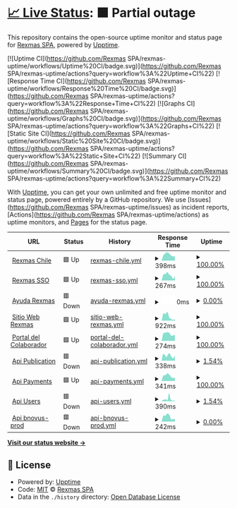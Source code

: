 # [📈 Live Status](https://demo.upptime.js.org): <!--live status--> **🟧 Partial outage**

This repository contains the open-source uptime monitor and status page for [Rexmas SPA](https://demo.upptime.js.org), powered by [Upptime](https://github.com/upptime/upptime).

[![Uptime CI](https://github.com/Rexmas SPA/rexmas-uptime/workflows/Uptime%20CI/badge.svg)](https://github.com/Rexmas SPA/rexmas-uptime/actions?query=workflow%3A%22Uptime+CI%22)
[![Response Time CI](https://github.com/Rexmas SPA/rexmas-uptime/workflows/Response%20Time%20CI/badge.svg)](https://github.com/Rexmas SPA/rexmas-uptime/actions?query=workflow%3A%22Response+Time+CI%22)
[![Graphs CI](https://github.com/Rexmas SPA/rexmas-uptime/workflows/Graphs%20CI/badge.svg)](https://github.com/Rexmas SPA/rexmas-uptime/actions?query=workflow%3A%22Graphs+CI%22)
[![Static Site CI](https://github.com/Rexmas SPA/rexmas-uptime/workflows/Static%20Site%20CI/badge.svg)](https://github.com/Rexmas SPA/rexmas-uptime/actions?query=workflow%3A%22Static+Site+CI%22)
[![Summary CI](https://github.com/Rexmas SPA/rexmas-uptime/workflows/Summary%20CI/badge.svg)](https://github.com/Rexmas SPA/rexmas-uptime/actions?query=workflow%3A%22Summary+CI%22)

With [Upptime](https://upptime.js.org), you can get your own unlimited and free uptime monitor and status page, powered entirely by a GitHub repository. We use [Issues](https://github.com/Rexmas SPA/rexmas-uptime/issues) as incident reports, [Actions](https://github.com/Rexmas SPA/rexmas-uptime/actions) as uptime monitors, and [Pages](https://demo.upptime.js.org) for the status page.

<!--start: status pages-->
<!-- This summary is generated by Upptime (https://github.com/upptime/upptime) -->
<!-- Do not edit this manually, your changes will be overwritten -->
<!-- prettier-ignore -->
| URL | Status | History | Response Time | Uptime |
| --- | ------ | ------- | ------------- | ------ |
| <img alt="" src="https://icons.duckduckgo.com/ip3/tercera.rexmas.cl.ico" height="13"> [Rexmas Chile](https://tercera.rexmas.cl/remuneraciones/es-CL/login) | 🟩 Up | [rexmas-chile.yml](https://github.com/yorkijr/rexmas-uptime/commits/HEAD/history/rexmas-chile.yml) | <details><summary><img alt="Response time graph" src="./graphs/rexmas-chile/response-time-week.png" height="20"> 398ms</summary><br><a href="https://yorkijr.github.io/rexmas-uptime/history/rexmas-chile"><img alt="Response time 409" src="https://img.shields.io/endpoint?url=https%3A%2F%2Fraw.githubusercontent.com%2Fyorkijr%2Frexmas-uptime%2FHEAD%2Fapi%2Frexmas-chile%2Fresponse-time.json"></a><br><a href="https://yorkijr.github.io/rexmas-uptime/history/rexmas-chile"><img alt="24-hour response time 287" src="https://img.shields.io/endpoint?url=https%3A%2F%2Fraw.githubusercontent.com%2Fyorkijr%2Frexmas-uptime%2FHEAD%2Fapi%2Frexmas-chile%2Fresponse-time-day.json"></a><br><a href="https://yorkijr.github.io/rexmas-uptime/history/rexmas-chile"><img alt="7-day response time 398" src="https://img.shields.io/endpoint?url=https%3A%2F%2Fraw.githubusercontent.com%2Fyorkijr%2Frexmas-uptime%2FHEAD%2Fapi%2Frexmas-chile%2Fresponse-time-week.json"></a><br><a href="https://yorkijr.github.io/rexmas-uptime/history/rexmas-chile"><img alt="30-day response time 378" src="https://img.shields.io/endpoint?url=https%3A%2F%2Fraw.githubusercontent.com%2Fyorkijr%2Frexmas-uptime%2FHEAD%2Fapi%2Frexmas-chile%2Fresponse-time-month.json"></a><br><a href="https://yorkijr.github.io/rexmas-uptime/history/rexmas-chile"><img alt="1-year response time 352" src="https://img.shields.io/endpoint?url=https%3A%2F%2Fraw.githubusercontent.com%2Fyorkijr%2Frexmas-uptime%2FHEAD%2Fapi%2Frexmas-chile%2Fresponse-time-year.json"></a></details> | <details><summary><a href="https://yorkijr.github.io/rexmas-uptime/history/rexmas-chile">100.00%</a></summary><a href="https://yorkijr.github.io/rexmas-uptime/history/rexmas-chile"><img alt="All-time uptime 99.96%" src="https://img.shields.io/endpoint?url=https%3A%2F%2Fraw.githubusercontent.com%2Fyorkijr%2Frexmas-uptime%2FHEAD%2Fapi%2Frexmas-chile%2Fuptime.json"></a><br><a href="https://yorkijr.github.io/rexmas-uptime/history/rexmas-chile"><img alt="24-hour uptime 100.00%" src="https://img.shields.io/endpoint?url=https%3A%2F%2Fraw.githubusercontent.com%2Fyorkijr%2Frexmas-uptime%2FHEAD%2Fapi%2Frexmas-chile%2Fuptime-day.json"></a><br><a href="https://yorkijr.github.io/rexmas-uptime/history/rexmas-chile"><img alt="7-day uptime 100.00%" src="https://img.shields.io/endpoint?url=https%3A%2F%2Fraw.githubusercontent.com%2Fyorkijr%2Frexmas-uptime%2FHEAD%2Fapi%2Frexmas-chile%2Fuptime-week.json"></a><br><a href="https://yorkijr.github.io/rexmas-uptime/history/rexmas-chile"><img alt="30-day uptime 100.00%" src="https://img.shields.io/endpoint?url=https%3A%2F%2Fraw.githubusercontent.com%2Fyorkijr%2Frexmas-uptime%2FHEAD%2Fapi%2Frexmas-chile%2Fuptime-month.json"></a><br><a href="https://yorkijr.github.io/rexmas-uptime/history/rexmas-chile"><img alt="1-year uptime 99.94%" src="https://img.shields.io/endpoint?url=https%3A%2F%2Fraw.githubusercontent.com%2Fyorkijr%2Frexmas-uptime%2FHEAD%2Fapi%2Frexmas-chile%2Fuptime-year.json"></a></details>
| <img alt="" src="https://icons.duckduckgo.com/ip3/accounts.rexmas.com.ico" height="13"> [Rexmas SSO](https://accounts.rexmas.com/login?membership_id=&system_id=&session_token=) | 🟩 Up | [rexmas-sso.yml](https://github.com/yorkijr/rexmas-uptime/commits/HEAD/history/rexmas-sso.yml) | <details><summary><img alt="Response time graph" src="./graphs/rexmas-sso/response-time-week.png" height="20"> 267ms</summary><br><a href="https://yorkijr.github.io/rexmas-uptime/history/rexmas-sso"><img alt="Response time 239" src="https://img.shields.io/endpoint?url=https%3A%2F%2Fraw.githubusercontent.com%2Fyorkijr%2Frexmas-uptime%2FHEAD%2Fapi%2Frexmas-sso%2Fresponse-time.json"></a><br><a href="https://yorkijr.github.io/rexmas-uptime/history/rexmas-sso"><img alt="24-hour response time 231" src="https://img.shields.io/endpoint?url=https%3A%2F%2Fraw.githubusercontent.com%2Fyorkijr%2Frexmas-uptime%2FHEAD%2Fapi%2Frexmas-sso%2Fresponse-time-day.json"></a><br><a href="https://yorkijr.github.io/rexmas-uptime/history/rexmas-sso"><img alt="7-day response time 267" src="https://img.shields.io/endpoint?url=https%3A%2F%2Fraw.githubusercontent.com%2Fyorkijr%2Frexmas-uptime%2FHEAD%2Fapi%2Frexmas-sso%2Fresponse-time-week.json"></a><br><a href="https://yorkijr.github.io/rexmas-uptime/history/rexmas-sso"><img alt="30-day response time 270" src="https://img.shields.io/endpoint?url=https%3A%2F%2Fraw.githubusercontent.com%2Fyorkijr%2Frexmas-uptime%2FHEAD%2Fapi%2Frexmas-sso%2Fresponse-time-month.json"></a><br><a href="https://yorkijr.github.io/rexmas-uptime/history/rexmas-sso"><img alt="1-year response time 222" src="https://img.shields.io/endpoint?url=https%3A%2F%2Fraw.githubusercontent.com%2Fyorkijr%2Frexmas-uptime%2FHEAD%2Fapi%2Frexmas-sso%2Fresponse-time-year.json"></a></details> | <details><summary><a href="https://yorkijr.github.io/rexmas-uptime/history/rexmas-sso">100.00%</a></summary><a href="https://yorkijr.github.io/rexmas-uptime/history/rexmas-sso"><img alt="All-time uptime 99.72%" src="https://img.shields.io/endpoint?url=https%3A%2F%2Fraw.githubusercontent.com%2Fyorkijr%2Frexmas-uptime%2FHEAD%2Fapi%2Frexmas-sso%2Fuptime.json"></a><br><a href="https://yorkijr.github.io/rexmas-uptime/history/rexmas-sso"><img alt="24-hour uptime 100.00%" src="https://img.shields.io/endpoint?url=https%3A%2F%2Fraw.githubusercontent.com%2Fyorkijr%2Frexmas-uptime%2FHEAD%2Fapi%2Frexmas-sso%2Fuptime-day.json"></a><br><a href="https://yorkijr.github.io/rexmas-uptime/history/rexmas-sso"><img alt="7-day uptime 100.00%" src="https://img.shields.io/endpoint?url=https%3A%2F%2Fraw.githubusercontent.com%2Fyorkijr%2Frexmas-uptime%2FHEAD%2Fapi%2Frexmas-sso%2Fuptime-week.json"></a><br><a href="https://yorkijr.github.io/rexmas-uptime/history/rexmas-sso"><img alt="30-day uptime 100.00%" src="https://img.shields.io/endpoint?url=https%3A%2F%2Fraw.githubusercontent.com%2Fyorkijr%2Frexmas-uptime%2FHEAD%2Fapi%2Frexmas-sso%2Fuptime-month.json"></a><br><a href="https://yorkijr.github.io/rexmas-uptime/history/rexmas-sso"><img alt="1-year uptime 99.99%" src="https://img.shields.io/endpoint?url=https%3A%2F%2Fraw.githubusercontent.com%2Fyorkijr%2Frexmas-uptime%2FHEAD%2Fapi%2Frexmas-sso%2Fuptime-year.json"></a></details>
| <img alt="" src="https://icons.duckduckgo.com/ip3/ayuda.rexmas.com.ico" height="13"> [Ayuda Rexmas](https://ayuda.rexmas.com/ayudas) | 🟥 Down | [ayuda-rexmas.yml](https://github.com/yorkijr/rexmas-uptime/commits/HEAD/history/ayuda-rexmas.yml) | <details><summary><img alt="Response time graph" src="./graphs/ayuda-rexmas/response-time-week.png" height="20"> 0ms</summary><br><a href="https://yorkijr.github.io/rexmas-uptime/history/ayuda-rexmas"><img alt="Response time 1328" src="https://img.shields.io/endpoint?url=https%3A%2F%2Fraw.githubusercontent.com%2Fyorkijr%2Frexmas-uptime%2FHEAD%2Fapi%2Fayuda-rexmas%2Fresponse-time.json"></a><br><a href="https://yorkijr.github.io/rexmas-uptime/history/ayuda-rexmas"><img alt="24-hour response time 0" src="https://img.shields.io/endpoint?url=https%3A%2F%2Fraw.githubusercontent.com%2Fyorkijr%2Frexmas-uptime%2FHEAD%2Fapi%2Fayuda-rexmas%2Fresponse-time-day.json"></a><br><a href="https://yorkijr.github.io/rexmas-uptime/history/ayuda-rexmas"><img alt="7-day response time 0" src="https://img.shields.io/endpoint?url=https%3A%2F%2Fraw.githubusercontent.com%2Fyorkijr%2Frexmas-uptime%2FHEAD%2Fapi%2Fayuda-rexmas%2Fresponse-time-week.json"></a><br><a href="https://yorkijr.github.io/rexmas-uptime/history/ayuda-rexmas"><img alt="30-day response time 0" src="https://img.shields.io/endpoint?url=https%3A%2F%2Fraw.githubusercontent.com%2Fyorkijr%2Frexmas-uptime%2FHEAD%2Fapi%2Fayuda-rexmas%2Fresponse-time-month.json"></a><br><a href="https://yorkijr.github.io/rexmas-uptime/history/ayuda-rexmas"><img alt="1-year response time 1366" src="https://img.shields.io/endpoint?url=https%3A%2F%2Fraw.githubusercontent.com%2Fyorkijr%2Frexmas-uptime%2FHEAD%2Fapi%2Fayuda-rexmas%2Fresponse-time-year.json"></a></details> | <details><summary><a href="https://yorkijr.github.io/rexmas-uptime/history/ayuda-rexmas">0.00%</a></summary><a href="https://yorkijr.github.io/rexmas-uptime/history/ayuda-rexmas"><img alt="All-time uptime 92.24%" src="https://img.shields.io/endpoint?url=https%3A%2F%2Fraw.githubusercontent.com%2Fyorkijr%2Frexmas-uptime%2FHEAD%2Fapi%2Fayuda-rexmas%2Fuptime.json"></a><br><a href="https://yorkijr.github.io/rexmas-uptime/history/ayuda-rexmas"><img alt="24-hour uptime 0.00%" src="https://img.shields.io/endpoint?url=https%3A%2F%2Fraw.githubusercontent.com%2Fyorkijr%2Frexmas-uptime%2FHEAD%2Fapi%2Fayuda-rexmas%2Fuptime-day.json"></a><br><a href="https://yorkijr.github.io/rexmas-uptime/history/ayuda-rexmas"><img alt="7-day uptime 0.00%" src="https://img.shields.io/endpoint?url=https%3A%2F%2Fraw.githubusercontent.com%2Fyorkijr%2Frexmas-uptime%2FHEAD%2Fapi%2Fayuda-rexmas%2Fuptime-week.json"></a><br><a href="https://yorkijr.github.io/rexmas-uptime/history/ayuda-rexmas"><img alt="30-day uptime 0.00%" src="https://img.shields.io/endpoint?url=https%3A%2F%2Fraw.githubusercontent.com%2Fyorkijr%2Frexmas-uptime%2FHEAD%2Fapi%2Fayuda-rexmas%2Fuptime-month.json"></a><br><a href="https://yorkijr.github.io/rexmas-uptime/history/ayuda-rexmas"><img alt="1-year uptime 77.23%" src="https://img.shields.io/endpoint?url=https%3A%2F%2Fraw.githubusercontent.com%2Fyorkijr%2Frexmas-uptime%2FHEAD%2Fapi%2Fayuda-rexmas%2Fuptime-year.json"></a></details>
| <img alt="" src="https://icons.duckduckgo.com/ip3/rexmas.com.ico" height="13"> [Sitio Web Rexmas](https://rexmas.com) | 🟩 Up | [sitio-web-rexmas.yml](https://github.com/yorkijr/rexmas-uptime/commits/HEAD/history/sitio-web-rexmas.yml) | <details><summary><img alt="Response time graph" src="./graphs/sitio-web-rexmas/response-time-week.png" height="20"> 922ms</summary><br><a href="https://yorkijr.github.io/rexmas-uptime/history/sitio-web-rexmas"><img alt="Response time 476" src="https://img.shields.io/endpoint?url=https%3A%2F%2Fraw.githubusercontent.com%2Fyorkijr%2Frexmas-uptime%2FHEAD%2Fapi%2Fsitio-web-rexmas%2Fresponse-time.json"></a><br><a href="https://yorkijr.github.io/rexmas-uptime/history/sitio-web-rexmas"><img alt="24-hour response time 302" src="https://img.shields.io/endpoint?url=https%3A%2F%2Fraw.githubusercontent.com%2Fyorkijr%2Frexmas-uptime%2FHEAD%2Fapi%2Fsitio-web-rexmas%2Fresponse-time-day.json"></a><br><a href="https://yorkijr.github.io/rexmas-uptime/history/sitio-web-rexmas"><img alt="7-day response time 922" src="https://img.shields.io/endpoint?url=https%3A%2F%2Fraw.githubusercontent.com%2Fyorkijr%2Frexmas-uptime%2FHEAD%2Fapi%2Fsitio-web-rexmas%2Fresponse-time-week.json"></a><br><a href="https://yorkijr.github.io/rexmas-uptime/history/sitio-web-rexmas"><img alt="30-day response time 677" src="https://img.shields.io/endpoint?url=https%3A%2F%2Fraw.githubusercontent.com%2Fyorkijr%2Frexmas-uptime%2FHEAD%2Fapi%2Fsitio-web-rexmas%2Fresponse-time-month.json"></a><br><a href="https://yorkijr.github.io/rexmas-uptime/history/sitio-web-rexmas"><img alt="1-year response time 473" src="https://img.shields.io/endpoint?url=https%3A%2F%2Fraw.githubusercontent.com%2Fyorkijr%2Frexmas-uptime%2FHEAD%2Fapi%2Fsitio-web-rexmas%2Fresponse-time-year.json"></a></details> | <details><summary><a href="https://yorkijr.github.io/rexmas-uptime/history/sitio-web-rexmas">100.00%</a></summary><a href="https://yorkijr.github.io/rexmas-uptime/history/sitio-web-rexmas"><img alt="All-time uptime 99.86%" src="https://img.shields.io/endpoint?url=https%3A%2F%2Fraw.githubusercontent.com%2Fyorkijr%2Frexmas-uptime%2FHEAD%2Fapi%2Fsitio-web-rexmas%2Fuptime.json"></a><br><a href="https://yorkijr.github.io/rexmas-uptime/history/sitio-web-rexmas"><img alt="24-hour uptime 100.00%" src="https://img.shields.io/endpoint?url=https%3A%2F%2Fraw.githubusercontent.com%2Fyorkijr%2Frexmas-uptime%2FHEAD%2Fapi%2Fsitio-web-rexmas%2Fuptime-day.json"></a><br><a href="https://yorkijr.github.io/rexmas-uptime/history/sitio-web-rexmas"><img alt="7-day uptime 100.00%" src="https://img.shields.io/endpoint?url=https%3A%2F%2Fraw.githubusercontent.com%2Fyorkijr%2Frexmas-uptime%2FHEAD%2Fapi%2Fsitio-web-rexmas%2Fuptime-week.json"></a><br><a href="https://yorkijr.github.io/rexmas-uptime/history/sitio-web-rexmas"><img alt="30-day uptime 100.00%" src="https://img.shields.io/endpoint?url=https%3A%2F%2Fraw.githubusercontent.com%2Fyorkijr%2Frexmas-uptime%2FHEAD%2Fapi%2Fsitio-web-rexmas%2Fuptime-month.json"></a><br><a href="https://yorkijr.github.io/rexmas-uptime/history/sitio-web-rexmas"><img alt="1-year uptime 99.99%" src="https://img.shields.io/endpoint?url=https%3A%2F%2Fraw.githubusercontent.com%2Fyorkijr%2Frexmas-uptime%2FHEAD%2Fapi%2Fsitio-web-rexmas%2Fuptime-year.json"></a></details>
| <img alt="" src="https://icons.duckduckgo.com/ip3/tercera.mirexmas.com.ico" height="13"> [Portal del Colaborador](https://tercera.mirexmas.com) | 🟩 Up | [portal-del-colaborador.yml](https://github.com/yorkijr/rexmas-uptime/commits/HEAD/history/portal-del-colaborador.yml) | <details><summary><img alt="Response time graph" src="./graphs/portal-del-colaborador/response-time-week.png" height="20"> 274ms</summary><br><a href="https://yorkijr.github.io/rexmas-uptime/history/portal-del-colaborador"><img alt="Response time 268" src="https://img.shields.io/endpoint?url=https%3A%2F%2Fraw.githubusercontent.com%2Fyorkijr%2Frexmas-uptime%2FHEAD%2Fapi%2Fportal-del-colaborador%2Fresponse-time.json"></a><br><a href="https://yorkijr.github.io/rexmas-uptime/history/portal-del-colaborador"><img alt="24-hour response time 229" src="https://img.shields.io/endpoint?url=https%3A%2F%2Fraw.githubusercontent.com%2Fyorkijr%2Frexmas-uptime%2FHEAD%2Fapi%2Fportal-del-colaborador%2Fresponse-time-day.json"></a><br><a href="https://yorkijr.github.io/rexmas-uptime/history/portal-del-colaborador"><img alt="7-day response time 274" src="https://img.shields.io/endpoint?url=https%3A%2F%2Fraw.githubusercontent.com%2Fyorkijr%2Frexmas-uptime%2FHEAD%2Fapi%2Fportal-del-colaborador%2Fresponse-time-week.json"></a><br><a href="https://yorkijr.github.io/rexmas-uptime/history/portal-del-colaborador"><img alt="30-day response time 297" src="https://img.shields.io/endpoint?url=https%3A%2F%2Fraw.githubusercontent.com%2Fyorkijr%2Frexmas-uptime%2FHEAD%2Fapi%2Fportal-del-colaborador%2Fresponse-time-month.json"></a><br><a href="https://yorkijr.github.io/rexmas-uptime/history/portal-del-colaborador"><img alt="1-year response time 272" src="https://img.shields.io/endpoint?url=https%3A%2F%2Fraw.githubusercontent.com%2Fyorkijr%2Frexmas-uptime%2FHEAD%2Fapi%2Fportal-del-colaborador%2Fresponse-time-year.json"></a></details> | <details><summary><a href="https://yorkijr.github.io/rexmas-uptime/history/portal-del-colaborador">100.00%</a></summary><a href="https://yorkijr.github.io/rexmas-uptime/history/portal-del-colaborador"><img alt="All-time uptime 100.00%" src="https://img.shields.io/endpoint?url=https%3A%2F%2Fraw.githubusercontent.com%2Fyorkijr%2Frexmas-uptime%2FHEAD%2Fapi%2Fportal-del-colaborador%2Fuptime.json"></a><br><a href="https://yorkijr.github.io/rexmas-uptime/history/portal-del-colaborador"><img alt="24-hour uptime 100.00%" src="https://img.shields.io/endpoint?url=https%3A%2F%2Fraw.githubusercontent.com%2Fyorkijr%2Frexmas-uptime%2FHEAD%2Fapi%2Fportal-del-colaborador%2Fuptime-day.json"></a><br><a href="https://yorkijr.github.io/rexmas-uptime/history/portal-del-colaborador"><img alt="7-day uptime 100.00%" src="https://img.shields.io/endpoint?url=https%3A%2F%2Fraw.githubusercontent.com%2Fyorkijr%2Frexmas-uptime%2FHEAD%2Fapi%2Fportal-del-colaborador%2Fuptime-week.json"></a><br><a href="https://yorkijr.github.io/rexmas-uptime/history/portal-del-colaborador"><img alt="30-day uptime 100.00%" src="https://img.shields.io/endpoint?url=https%3A%2F%2Fraw.githubusercontent.com%2Fyorkijr%2Frexmas-uptime%2FHEAD%2Fapi%2Fportal-del-colaborador%2Fuptime-month.json"></a><br><a href="https://yorkijr.github.io/rexmas-uptime/history/portal-del-colaborador"><img alt="1-year uptime 100.00%" src="https://img.shields.io/endpoint?url=https%3A%2F%2Fraw.githubusercontent.com%2Fyorkijr%2Frexmas-uptime%2FHEAD%2Fapi%2Fportal-del-colaborador%2Fuptime-year.json"></a></details>
| <img alt="" src="https://icons.duckduckgo.com/ip3/publications.rexmas.com.ico" height="13"> [Api Publication](https://publications.rexmas.com) | 🟥 Down | [api-publication.yml](https://github.com/yorkijr/rexmas-uptime/commits/HEAD/history/api-publication.yml) | <details><summary><img alt="Response time graph" src="./graphs/api-publication/response-time-week.png" height="20"> 338ms</summary><br><a href="https://yorkijr.github.io/rexmas-uptime/history/api-publication"><img alt="Response time 298" src="https://img.shields.io/endpoint?url=https%3A%2F%2Fraw.githubusercontent.com%2Fyorkijr%2Frexmas-uptime%2FHEAD%2Fapi%2Fapi-publication%2Fresponse-time.json"></a><br><a href="https://yorkijr.github.io/rexmas-uptime/history/api-publication"><img alt="24-hour response time 350" src="https://img.shields.io/endpoint?url=https%3A%2F%2Fraw.githubusercontent.com%2Fyorkijr%2Frexmas-uptime%2FHEAD%2Fapi%2Fapi-publication%2Fresponse-time-day.json"></a><br><a href="https://yorkijr.github.io/rexmas-uptime/history/api-publication"><img alt="7-day response time 338" src="https://img.shields.io/endpoint?url=https%3A%2F%2Fraw.githubusercontent.com%2Fyorkijr%2Frexmas-uptime%2FHEAD%2Fapi%2Fapi-publication%2Fresponse-time-week.json"></a><br><a href="https://yorkijr.github.io/rexmas-uptime/history/api-publication"><img alt="30-day response time 372" src="https://img.shields.io/endpoint?url=https%3A%2F%2Fraw.githubusercontent.com%2Fyorkijr%2Frexmas-uptime%2FHEAD%2Fapi%2Fapi-publication%2Fresponse-time-month.json"></a><br><a href="https://yorkijr.github.io/rexmas-uptime/history/api-publication"><img alt="1-year response time 297" src="https://img.shields.io/endpoint?url=https%3A%2F%2Fraw.githubusercontent.com%2Fyorkijr%2Frexmas-uptime%2FHEAD%2Fapi%2Fapi-publication%2Fresponse-time-year.json"></a></details> | <details><summary><a href="https://yorkijr.github.io/rexmas-uptime/history/api-publication">1.54%</a></summary><a href="https://yorkijr.github.io/rexmas-uptime/history/api-publication"><img alt="All-time uptime 74.71%" src="https://img.shields.io/endpoint?url=https%3A%2F%2Fraw.githubusercontent.com%2Fyorkijr%2Frexmas-uptime%2FHEAD%2Fapi%2Fapi-publication%2Fuptime.json"></a><br><a href="https://yorkijr.github.io/rexmas-uptime/history/api-publication"><img alt="24-hour uptime 0.00%" src="https://img.shields.io/endpoint?url=https%3A%2F%2Fraw.githubusercontent.com%2Fyorkijr%2Frexmas-uptime%2FHEAD%2Fapi%2Fapi-publication%2Fuptime-day.json"></a><br><a href="https://yorkijr.github.io/rexmas-uptime/history/api-publication"><img alt="7-day uptime 1.54%" src="https://img.shields.io/endpoint?url=https%3A%2F%2Fraw.githubusercontent.com%2Fyorkijr%2Frexmas-uptime%2FHEAD%2Fapi%2Fapi-publication%2Fuptime-week.json"></a><br><a href="https://yorkijr.github.io/rexmas-uptime/history/api-publication"><img alt="30-day uptime 0.00%" src="https://img.shields.io/endpoint?url=https%3A%2F%2Fraw.githubusercontent.com%2Fyorkijr%2Frexmas-uptime%2FHEAD%2Fapi%2Fapi-publication%2Fuptime-month.json"></a><br><a href="https://yorkijr.github.io/rexmas-uptime/history/api-publication"><img alt="1-year uptime 22.38%" src="https://img.shields.io/endpoint?url=https%3A%2F%2Fraw.githubusercontent.com%2Fyorkijr%2Frexmas-uptime%2FHEAD%2Fapi%2Fapi-publication%2Fuptime-year.json"></a></details>
| <img alt="" src="https://icons.duckduckgo.com/ip3/payments.rexmas.com.ico" height="13"> [Api Payments](https://payments.rexmas.com) | 🟩 Up | [api-payments.yml](https://github.com/yorkijr/rexmas-uptime/commits/HEAD/history/api-payments.yml) | <details><summary><img alt="Response time graph" src="./graphs/api-payments/response-time-week.png" height="20"> 341ms</summary><br><a href="https://yorkijr.github.io/rexmas-uptime/history/api-payments"><img alt="Response time 257" src="https://img.shields.io/endpoint?url=https%3A%2F%2Fraw.githubusercontent.com%2Fyorkijr%2Frexmas-uptime%2FHEAD%2Fapi%2Fapi-payments%2Fresponse-time.json"></a><br><a href="https://yorkijr.github.io/rexmas-uptime/history/api-payments"><img alt="24-hour response time 243" src="https://img.shields.io/endpoint?url=https%3A%2F%2Fraw.githubusercontent.com%2Fyorkijr%2Frexmas-uptime%2FHEAD%2Fapi%2Fapi-payments%2Fresponse-time-day.json"></a><br><a href="https://yorkijr.github.io/rexmas-uptime/history/api-payments"><img alt="7-day response time 341" src="https://img.shields.io/endpoint?url=https%3A%2F%2Fraw.githubusercontent.com%2Fyorkijr%2Frexmas-uptime%2FHEAD%2Fapi%2Fapi-payments%2Fresponse-time-week.json"></a><br><a href="https://yorkijr.github.io/rexmas-uptime/history/api-payments"><img alt="30-day response time 300" src="https://img.shields.io/endpoint?url=https%3A%2F%2Fraw.githubusercontent.com%2Fyorkijr%2Frexmas-uptime%2FHEAD%2Fapi%2Fapi-payments%2Fresponse-time-month.json"></a><br><a href="https://yorkijr.github.io/rexmas-uptime/history/api-payments"><img alt="1-year response time 244" src="https://img.shields.io/endpoint?url=https%3A%2F%2Fraw.githubusercontent.com%2Fyorkijr%2Frexmas-uptime%2FHEAD%2Fapi%2Fapi-payments%2Fresponse-time-year.json"></a></details> | <details><summary><a href="https://yorkijr.github.io/rexmas-uptime/history/api-payments">100.00%</a></summary><a href="https://yorkijr.github.io/rexmas-uptime/history/api-payments"><img alt="All-time uptime 99.76%" src="https://img.shields.io/endpoint?url=https%3A%2F%2Fraw.githubusercontent.com%2Fyorkijr%2Frexmas-uptime%2FHEAD%2Fapi%2Fapi-payments%2Fuptime.json"></a><br><a href="https://yorkijr.github.io/rexmas-uptime/history/api-payments"><img alt="24-hour uptime 100.00%" src="https://img.shields.io/endpoint?url=https%3A%2F%2Fraw.githubusercontent.com%2Fyorkijr%2Frexmas-uptime%2FHEAD%2Fapi%2Fapi-payments%2Fuptime-day.json"></a><br><a href="https://yorkijr.github.io/rexmas-uptime/history/api-payments"><img alt="7-day uptime 100.00%" src="https://img.shields.io/endpoint?url=https%3A%2F%2Fraw.githubusercontent.com%2Fyorkijr%2Frexmas-uptime%2FHEAD%2Fapi%2Fapi-payments%2Fuptime-week.json"></a><br><a href="https://yorkijr.github.io/rexmas-uptime/history/api-payments"><img alt="30-day uptime 100.00%" src="https://img.shields.io/endpoint?url=https%3A%2F%2Fraw.githubusercontent.com%2Fyorkijr%2Frexmas-uptime%2FHEAD%2Fapi%2Fapi-payments%2Fuptime-month.json"></a><br><a href="https://yorkijr.github.io/rexmas-uptime/history/api-payments"><img alt="1-year uptime 99.99%" src="https://img.shields.io/endpoint?url=https%3A%2F%2Fraw.githubusercontent.com%2Fyorkijr%2Frexmas-uptime%2FHEAD%2Fapi%2Fapi-payments%2Fuptime-year.json"></a></details>
| <img alt="" src="https://icons.duckduckgo.com/ip3/api-users.rexmas.com.ico" height="13"> [Api Users](https://api-users.rexmas.com/docs) | 🟥 Down | [api-users.yml](https://github.com/yorkijr/rexmas-uptime/commits/HEAD/history/api-users.yml) | <details><summary><img alt="Response time graph" src="./graphs/api-users/response-time-week.png" height="20"> 390ms</summary><br><a href="https://yorkijr.github.io/rexmas-uptime/history/api-users"><img alt="Response time 222" src="https://img.shields.io/endpoint?url=https%3A%2F%2Fraw.githubusercontent.com%2Fyorkijr%2Frexmas-uptime%2FHEAD%2Fapi%2Fapi-users%2Fresponse-time.json"></a><br><a href="https://yorkijr.github.io/rexmas-uptime/history/api-users"><img alt="24-hour response time 114" src="https://img.shields.io/endpoint?url=https%3A%2F%2Fraw.githubusercontent.com%2Fyorkijr%2Frexmas-uptime%2FHEAD%2Fapi%2Fapi-users%2Fresponse-time-day.json"></a><br><a href="https://yorkijr.github.io/rexmas-uptime/history/api-users"><img alt="7-day response time 390" src="https://img.shields.io/endpoint?url=https%3A%2F%2Fraw.githubusercontent.com%2Fyorkijr%2Frexmas-uptime%2FHEAD%2Fapi%2Fapi-users%2Fresponse-time-week.json"></a><br><a href="https://yorkijr.github.io/rexmas-uptime/history/api-users"><img alt="30-day response time 275" src="https://img.shields.io/endpoint?url=https%3A%2F%2Fraw.githubusercontent.com%2Fyorkijr%2Frexmas-uptime%2FHEAD%2Fapi%2Fapi-users%2Fresponse-time-month.json"></a><br><a href="https://yorkijr.github.io/rexmas-uptime/history/api-users"><img alt="1-year response time 222" src="https://img.shields.io/endpoint?url=https%3A%2F%2Fraw.githubusercontent.com%2Fyorkijr%2Frexmas-uptime%2FHEAD%2Fapi%2Fapi-users%2Fresponse-time-year.json"></a></details> | <details><summary><a href="https://yorkijr.github.io/rexmas-uptime/history/api-users">1.54%</a></summary><a href="https://yorkijr.github.io/rexmas-uptime/history/api-users"><img alt="All-time uptime 0.40%" src="https://img.shields.io/endpoint?url=https%3A%2F%2Fraw.githubusercontent.com%2Fyorkijr%2Frexmas-uptime%2FHEAD%2Fapi%2Fapi-users%2Fuptime.json"></a><br><a href="https://yorkijr.github.io/rexmas-uptime/history/api-users"><img alt="24-hour uptime 0.00%" src="https://img.shields.io/endpoint?url=https%3A%2F%2Fraw.githubusercontent.com%2Fyorkijr%2Frexmas-uptime%2FHEAD%2Fapi%2Fapi-users%2Fuptime-day.json"></a><br><a href="https://yorkijr.github.io/rexmas-uptime/history/api-users"><img alt="7-day uptime 1.54%" src="https://img.shields.io/endpoint?url=https%3A%2F%2Fraw.githubusercontent.com%2Fyorkijr%2Frexmas-uptime%2FHEAD%2Fapi%2Fapi-users%2Fuptime-week.json"></a><br><a href="https://yorkijr.github.io/rexmas-uptime/history/api-users"><img alt="30-day uptime 0.00%" src="https://img.shields.io/endpoint?url=https%3A%2F%2Fraw.githubusercontent.com%2Fyorkijr%2Frexmas-uptime%2FHEAD%2Fapi%2Fapi-users%2Fuptime-month.json"></a><br><a href="https://yorkijr.github.io/rexmas-uptime/history/api-users"><img alt="1-year uptime 0.40%" src="https://img.shields.io/endpoint?url=https%3A%2F%2Fraw.githubusercontent.com%2Fyorkijr%2Frexmas-uptime%2FHEAD%2Fapi%2Fapi-users%2Fuptime-year.json"></a></details>
| <img alt="" src="https://icons.duckduckgo.com/ip3/manager-api.rexmas.com.ico" height="13"> [Api bnovus-prod](https://manager-api.rexmas.com/admin) | 🟥 Down | [api-bnovus-prod.yml](https://github.com/yorkijr/rexmas-uptime/commits/HEAD/history/api-bnovus-prod.yml) | <details><summary><img alt="Response time graph" src="./graphs/api-bnovus-prod/response-time-week.png" height="20"> 242ms</summary><br><a href="https://yorkijr.github.io/rexmas-uptime/history/api-bnovus-prod"><img alt="Response time 393" src="https://img.shields.io/endpoint?url=https%3A%2F%2Fraw.githubusercontent.com%2Fyorkijr%2Frexmas-uptime%2FHEAD%2Fapi%2Fapi-bnovus-prod%2Fresponse-time.json"></a><br><a href="https://yorkijr.github.io/rexmas-uptime/history/api-bnovus-prod"><img alt="24-hour response time 126" src="https://img.shields.io/endpoint?url=https%3A%2F%2Fraw.githubusercontent.com%2Fyorkijr%2Frexmas-uptime%2FHEAD%2Fapi%2Fapi-bnovus-prod%2Fresponse-time-day.json"></a><br><a href="https://yorkijr.github.io/rexmas-uptime/history/api-bnovus-prod"><img alt="7-day response time 242" src="https://img.shields.io/endpoint?url=https%3A%2F%2Fraw.githubusercontent.com%2Fyorkijr%2Frexmas-uptime%2FHEAD%2Fapi%2Fapi-bnovus-prod%2Fresponse-time-week.json"></a><br><a href="https://yorkijr.github.io/rexmas-uptime/history/api-bnovus-prod"><img alt="30-day response time 255" src="https://img.shields.io/endpoint?url=https%3A%2F%2Fraw.githubusercontent.com%2Fyorkijr%2Frexmas-uptime%2FHEAD%2Fapi%2Fapi-bnovus-prod%2Fresponse-time-month.json"></a><br><a href="https://yorkijr.github.io/rexmas-uptime/history/api-bnovus-prod"><img alt="1-year response time 400" src="https://img.shields.io/endpoint?url=https%3A%2F%2Fraw.githubusercontent.com%2Fyorkijr%2Frexmas-uptime%2FHEAD%2Fapi%2Fapi-bnovus-prod%2Fresponse-time-year.json"></a></details> | <details><summary><a href="https://yorkijr.github.io/rexmas-uptime/history/api-bnovus-prod">0.00%</a></summary><a href="https://yorkijr.github.io/rexmas-uptime/history/api-bnovus-prod"><img alt="All-time uptime 82.23%" src="https://img.shields.io/endpoint?url=https%3A%2F%2Fraw.githubusercontent.com%2Fyorkijr%2Frexmas-uptime%2FHEAD%2Fapi%2Fapi-bnovus-prod%2Fuptime.json"></a><br><a href="https://yorkijr.github.io/rexmas-uptime/history/api-bnovus-prod"><img alt="24-hour uptime 0.00%" src="https://img.shields.io/endpoint?url=https%3A%2F%2Fraw.githubusercontent.com%2Fyorkijr%2Frexmas-uptime%2FHEAD%2Fapi%2Fapi-bnovus-prod%2Fuptime-day.json"></a><br><a href="https://yorkijr.github.io/rexmas-uptime/history/api-bnovus-prod"><img alt="7-day uptime 0.00%" src="https://img.shields.io/endpoint?url=https%3A%2F%2Fraw.githubusercontent.com%2Fyorkijr%2Frexmas-uptime%2FHEAD%2Fapi%2Fapi-bnovus-prod%2Fuptime-week.json"></a><br><a href="https://yorkijr.github.io/rexmas-uptime/history/api-bnovus-prod"><img alt="30-day uptime 0.00%" src="https://img.shields.io/endpoint?url=https%3A%2F%2Fraw.githubusercontent.com%2Fyorkijr%2Frexmas-uptime%2FHEAD%2Fapi%2Fapi-bnovus-prod%2Fuptime-month.json"></a><br><a href="https://yorkijr.github.io/rexmas-uptime/history/api-bnovus-prod"><img alt="1-year uptime 66.42%" src="https://img.shields.io/endpoint?url=https%3A%2F%2Fraw.githubusercontent.com%2Fyorkijr%2Frexmas-uptime%2FHEAD%2Fapi%2Fapi-bnovus-prod%2Fuptime-year.json"></a></details>

<!--end: status pages-->

[**Visit our status website →**](https://demo.upptime.js.org)

## 📄 License

- Powered by: [Upptime](https://github.com/upptime/upptime)
- Code: [MIT](./LICENSE) © [Rexmas SPA](https://demo.upptime.js.org)
- Data in the `./history` directory: [Open Database License](https://opendatacommons.org/licenses/odbl/1-0/)
